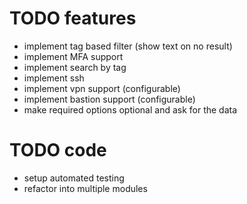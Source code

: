 # TODO features
* implement tag based filter (show text on no result)
* implement MFA support
* implement search by tag
* implement ssh
* implement vpn support (configurable)
* implement bastion support (configurable)
* make required options optional and ask for the data

# TODO code
* setup automated testing
* refactor into multiple modules